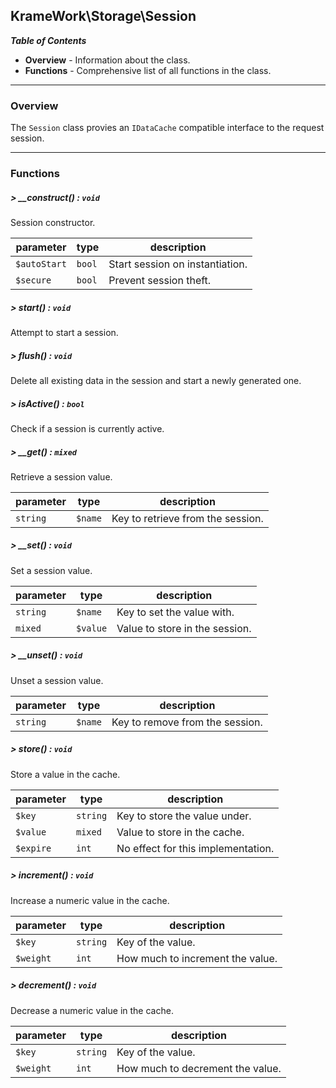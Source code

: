## KrameWork\Storage\Session

***Table of Contents***
* **Overview** - Information about the class.
* **Functions** - Comprehensive list of all functions in the class.

___
### Overview
The `Session` class provies an `IDataCache` compatible interface to the request session.
___
### Functions
##### > __construct() : `void`
Session constructor.

parameter | type | description
--- | --- | ---
`$autoStart` | `bool` | Start session on instantiation.
`$secure` | `bool` | Prevent session theft.

##### > start() : `void`
Attempt to start a session.

##### > flush() : `void`
Delete all existing data in the session and start a newly generated one.

##### > isActive() : `bool`
Check if a session is currently active.

##### > __get() : `mixed`
Retrieve a session value.

parameter | type | description
--- | --- | ---
`string` | `$name` | Key to retrieve from the session.

##### > __set() : `void`
Set a session value.

parameter | type | description
--- | --- | ---
`string` | `$name` | Key to set the value with.
`mixed` | `$value` | Value to store in the session.

##### > __unset() : `void`
Unset a session value.

parameter | type | description
--- | --- | ---
`string` | `$name` | Key to remove from the session.

##### > store() : `void`
Store a value in the cache.

parameter | type | description
--- | --- | ---
`$key` | `string` | Key to store the value under.
`$value` | `mixed` | Value to store in the cache.
`$expire` | `int` | No effect for this implementation.

##### > increment() : `void`
Increase a numeric value in the cache.

parameter | type | description
--- | --- | ---
`$key` | `string` | Key of the value.
`$weight` | `int` | How much to increment the value.

##### > decrement() : `void`
Decrease a numeric value in the cache.

parameter | type | description
--- | --- | ---
`$key` | `string` | Key of the value.
`$weight` | `int` | How much to decrement the value.
